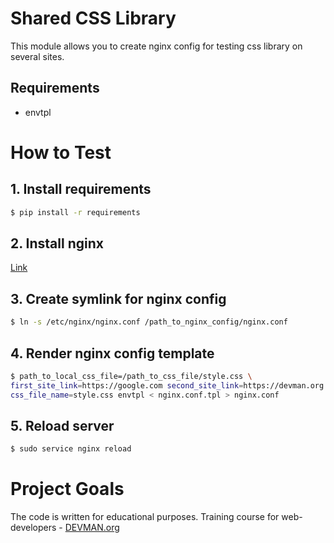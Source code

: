 # Shared CSS Library

This module allows you to create nginx config for testing css library on several sites.

## Requirements
- envtpl

# How to Test

## 1. Install requirements
```sh
$ pip install -r requirements
```

## 2. Install nginx
[Link](http://nginx.org/en/docs/install.html)

## 3. Create symlink for nginx config
```sh
$ ln -s /etc/nginx/nginx.conf /path_to_nginx_config/nginx.conf
```

## 4. Render nginx config template
```sh
$ path_to_local_css_file=/path_to_css_file/style.css \ 
first_site_link=https://google.com second_site_link=https://devman.org \
css_file_name=style.css envtpl < nginx.conf.tpl > nginx.conf

```

## 5. Reload server
```sh
$ sudo service nginx reload
```

# Project Goals

The code is written for educational purposes. Training course for web-developers - [DEVMAN.org](https://devman.org)
